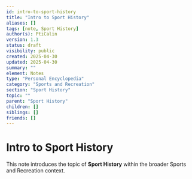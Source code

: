 ```yaml
---
id: intro-to-sport-history
title: "Intro to Sport History"
aliases: []
tags: [note, Sport History]
author(s): PtiCalin
version: 1.3
status: draft
visibility: public
created: 2025-04-30
updated: 2025-04-30
summary: ""
element: Notes
type: "Personal Encyclopedia"
category: "Sports and Recreation"
section: "Sport History"
topic: ""
parent: "Sport History"
children: []
siblings: []
friends: []
---
```

# Intro to Sport History

This note introduces the topic of **Sport History** within the broader Sports and Recreation context.
